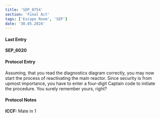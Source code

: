 ```yaml
---
title: 'SEP_0754'
section: 'Final Act'
tags: ['Escape Room', 'SEP']
date: '30.05.2024'
---
```


<script>
    import ChessPuzzle from "$lib/components/general/ChessPuzzle.svelte";
</script>

#### Last Entry

**SEP_6020**

#### Protocol Entry

Assuming, that you read the diagnostics diagram correctly, you may now start the process of
reactivating the main reactor. Since security is from upmost importance, you have to enter a
four-digit Captain code to initiate the procedure. You surely remember yours, right?

#### Protocol Notes

**ICCF:** Mate in 1

<ChessPuzzle/>
